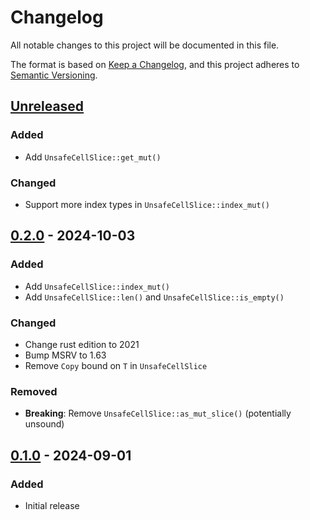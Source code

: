 # Changelog

All notable changes to this project will be documented in this file.

The format is based on [Keep a Changelog](https://keepachangelog.com/en/1.0.0/),
and this project adheres to [Semantic Versioning](https://semver.org/spec/v2.0.0.html).

## [Unreleased]

### Added
 - Add `UnsafeCellSlice::get_mut()`

### Changed
 - Support more index types in `UnsafeCellSlice::index_mut()`

## [0.2.0] - 2024-10-03

### Added
 - Add `UnsafeCellSlice::index_mut()`
 - Add `UnsafeCellSlice::len()` and `UnsafeCellSlice::is_empty()`

### Changed
 - Change rust edition to 2021
 - Bump MSRV to 1.63
 - Remove `Copy` bound on `T` in `UnsafeCellSlice`

### Removed
 - **Breaking**: Remove `UnsafeCellSlice::as_mut_slice()` (potentially unsound)

## [0.1.0] - 2024-09-01

### Added
 - Initial release

[unreleased]: https://github.com/LDeakin/unsafe_cell_slice/compare/v0.2.0...HEAD
[0.2.0]: https://github.com/LDeakin/unsafe_cell_slice/releases/tag/v0.2.0
[0.1.0]: https://github.com/LDeakin/unsafe_cell_slice/releases/tag/v0.1.0
